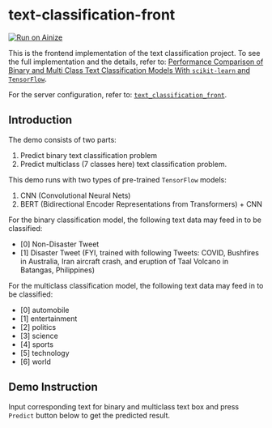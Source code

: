 # text-classification-front

[![Run on Ainize](https://ainize.ai/images/run_on_ainize_button.svg)](https://ainize.web.app/redirect?git_repo=https://github.com/cjw531/text-classification-front)

This is the frontend implementation of the text classification project. To see the full implementation and the details, refer to: [Performance Comparison of Binary and Multi Class Text Classification Models With `scikit-learn` and `TensorFlow`](https://github.com/cjw531/text-classification).

For the server configuration, refer to: [`text_classification_front`](https://github.com/cjw531/text-classification-front).

## Introduction
The demo consists of two parts:
1. Predict binary text classification problem
2. Predict multiclass (7 classes here) text classification problem.

This demo runs with two types of pre-trained `TensorFlow` models:
1. CNN (Convolutional Neural Nets)
2. BERT (Bidirectional Encoder Representations from Transformers) + CNN 

For the binary classification model, the following text data may feed in to be classified:
- [0] Non-Disaster Tweet
- [1] Disaster Tweet (FYI, trained with following Tweets: COVID, Bushfires in Australia, Iran aircraft crash, and eruption of Taal Volcano in Batangas, Philippines)

For the multiclass classification model, the following text data may feed in to be classified:
- [0] automobile
- [1] entertainment
- [2] politics
- [3] science
- [4] sports
- [5] technology
- [6] world

## Demo Instruction
Input corresponding text for binary and multiclass text box and press `Predict` button below to get the predicted result.